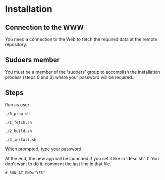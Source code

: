 Installation
============

Connection to the WWW
---------------------
You need a connection to the Web to fetch the required data at the 
remote repository.

Sudoers member
--------------
You must be a member of the 'sudoers' group to accomplish the installation 
process (steps 0 and 3) where your password will be required.

Steps
-----

Run as user:

	./0_prep.sh

	./1_fetch.sh

	./2_build.sh

	./3_install.sh

When prompted, type your password.

At the end, the new app will be launched if you set it like in 'desc.sh'. 
If You don't want to do it, comment the last line in that file.

	# RUN_AT_END="YES"
